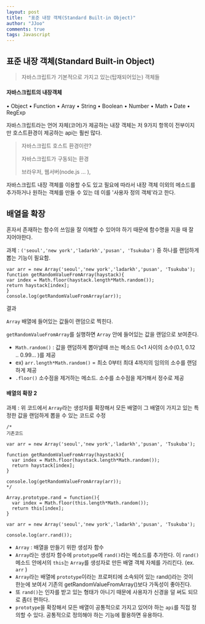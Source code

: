 ```yaml
---
layout: post
title:  "표준 내장 객체(Standard Built-in Object)"
author: "JJoo"
comments: true
tags: Javascript
---
```





## 표준 내장 객체(Standard Built-in Object)

> 자바스크립트가 기본적으로 가지고 있는(탑재되어있는) 객체들 


#### 자바스크립트의 내장객체

• Object
• Function
• Array
• String
• Boolean
• Number
• Math
• Date
• RegExp

자바스크립트라는 언어 자체(코어)가 제공하는 내장 객체는 저 9가지 항목이 전부이지만 호스트환경이 제공하는 api는 훨씬 많다.  


> 자바스크립트 호스트 환경이란?
> 
> 자바스크립트가 구동되는 환경 
> 
> 브라우저, 웹서버(node.js … ), 

자바스크립트 내장 객체를 이용할 수도 있고 필요에 따라서 내장 객체 이외의 메소드를 추가하거나 원하는 객체를 만들 수 있는 데 이를 '사용자 정의 객체'라고 한다.



## 배열을 확장 

혼자서 존재하는 함수의 쓰임을 잘 이해할 수 있어야 하기 때문에 함수명을 지을 때 잘 지어야한다. 



과제 : `('seoul','new york','ladarkh','pusan', 'Tsukuba')` 중 하나를 랜덤하게 뽑는 기능이 필요함.


```javacsript
var arr = new Array('seoul','new york','ladarkh','pusan', 'Tsukuba');
function getRandomValueFromArray(haystack){
var index = Math.floor(haystack.length*Math.random());
return haystack[index]; 
}
console.log(getRandomValueFromArray(arr));
```


결과 

`Array` 배열에 들어있는 값들이 랜덤으로 찍힌다.

`getRandomValueFromArray`를 실행하면 `Array` 안에 들어있는 값을 랜덤으로 보여준다.


- `Math.random()` : 값을 랜덤하게 뽑아낼때 쓰는 메소드 0<1 사이의 소수(0.1, 0.12 .. 0.99… )를 제공
- ex) `arr.length*Math.random()` = 최소 0부터 최대 4까지의 임의의 소수를  랜덤하게 제공
- `.floor()` 소수점을 제거하는 메소드. 소수를 소수점을 제거해서 정수로 제공 



#### 배열의 확장 2 

과제 : 위 코드에서 `Array`라는 생성자를 확장해서 모든 배열이 그 배열이 가지고 있는 특정한 값을 랜덤하게 뽑을 수 있는 코드로 수정 


```javacsript
/*
기존코드 

var arr = new Array('seoul','new york','ladarkh','pusan', 'Tsukuba');

function getRandomValueFromArray(haystack){
  var index = Math.floor(haystack.length*Math.random());
  return haystack[index]; 
}

console.log(getRandomValueFromArray(arr));
*/

Array.prototype.rand = function(){
  var index = Math.floor(this.length*Math.random());
  return this[index];
}

var arr = new Array('seoul','new york','ladarkh','pusan', 'Tsukuba');

console.log(arr.rand());

```


- `Array` : 배열을 만들기 위한 생성자 함수
- `Array`라는 생성자 함수에 `prototype`에 `rand()`라는 메소드를 추가한다. 이 `rand()`메소드 안에서의 `this`는 `Array`를 생성자로 만든 배열 객체 자체를 가리킨다. (ex. `arr` )
- `Array`라는 배열에 `prototype`이라는 프로퍼티에 소속되어 있는 rand()라는 것이 한눈에 보여서 기존의 getRandomValueFromArray()보다 가독성이 좋아진다. 
- 또 `rand()`는 인자를 받고 있는 형태가 아니기 때문에 사용자가 신경을 덜 써도 되므로 좀더 편하다. 
- `prototype`을 확장해서 모든 배열이 공통적으로 가지고 있어야 하는 `api`를 직접 정의할 수 있다. 공통적으로 정의해야 하는 기능에 활용하면 유용하다. 




